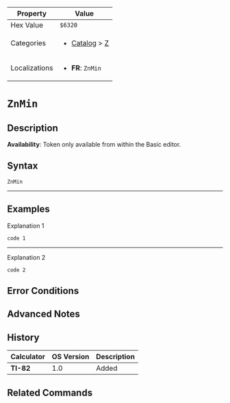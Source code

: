 | Property      | Value |
|---------------|-------|
| Hex Value     | `$6320`|
| Categories    | <ul><li>[Catalog](<../categories/Catalog.md>) > [Z](<../categories/Catalog.md#Z>)</li></ul> |
| Localizations | <ul><li><b>FR</b>: `ZnMin`</li></ul> |

# `ZnMin`

## Description



<b>Availability</b>: Token only available from within the Basic editor.

## Syntax
`ZnMin`

<hr>

## Examples

Explanation 1
```ti-basic
code 1
```
---
Explanation 2
```ti-basic
code 2
```

## Error Conditions


## Advanced Notes


## History
| Calculator | OS Version | Description |
|------------|------------|-------------|
| <b>TI-82</b> | 1.0 | Added

## Related Commands

    
